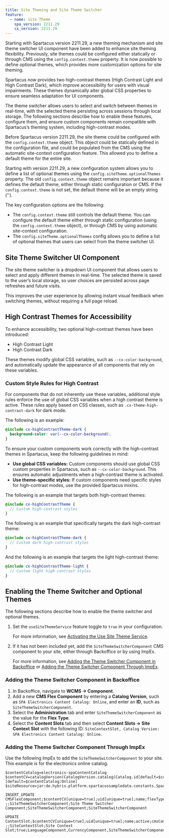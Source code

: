 ```yaml
---
title: Site Theming and Site Theme Switcher
feature:
  - name: site Theme
    spa_version: 2211.29
    cx_version: 2211.29
---
```


Starting with Spartacus version 2211.29, a new theming mechanism and site theme switcher UI component have been added to enhance site theming flexibility. Previously, site themes could be configured either statically or through CMS using the `config.context.theme` property. It is now possible to define optional themes, which provides more customization options for site theming.

Spartacus now provides two high-contrast themes (High Contrast Light and High Contrast Dark), which improve accessibility for users with visual impairments. These themes dynamically alter global CSS properties to ensure seamless adaptation for UI components.

The theme switcher allows users to select and switch between themes in real-time, with the selected theme persisting across sessions through local storage. The following sections describe how to enable these features, configure them, and ensure custom components remain compatible with Spartacus’s theming system, including high-contrast modes.

Before Spartacus version 2211.29, the site theme could be configured with the `config.context.theme` object. This object could be statically defined in the configuration file, and could be populated from the CMS using the automatic site-context configuration feature. This allowed you to define a default theme for the entire site.

Starting with version 2211.29, a new configuration system allows you to define a list of optional themes using the `config.siteTheme.optionalThemes` property. The old `config.context.theme` object remains important because it defines the default theme, either through static configuration or CMS. If the `config.context.theme` is not set, the default theme will be an empty string ('').

The key configuration options are the following:

- The `config.context.theme` still controls the default theme. You can configure the default theme either through static configuration (using the `config.context.theme` object), or through CMS by using automatic site-context configuration.
- The `config.siteTheme.optionalThemes` config allows you to define a list of optional themes that users can select from the theme switcher UI.

## Site Theme Switcher UI Component

The site theme switcher is a dropdown UI component that allows users to select and apply different themes in real-time. The selected theme is saved to the user’s local storage, so user choices are persisted across page refreshes and future visits.

This improves the user experience by allowing instant visual feedback when switching themes, without requiring a full page reload.

## High Contrast Themes for Accessibility

To enhance accessibility, two optional high-contrast themes have been introduced:

- High Contrast Light
- High Contrast Dark

These themes modify global CSS variables, such as `--cx-color-background`, and automatically update the appearance of all components that rely on these variables.

### Custom Style Rules for High Contrast

For components that do not inherently use these variables, additional style rules enforce the use of global CSS variables when a high contrast theme is active. These rules apply based on CSS classes, such as `.cx-theme-high-contrast-dark` for dark mode.

The following is an example:

```scss
@include cx-highContrastTheme-dark {
  background-color: var(--cx-color-background);
}
```

To ensure your custom components work correctly with the high-contrast themes in Spartacus, keep the following guidelines in mind:

- **Use global CSS variables:** Custom components should use global CSS custom properties in Spartacus, such as `--cx-color-background`. This ensures automatic adjustments when a high-contrast theme is activated.
- **Use theme-specific styles:** If custom components need specific styles for high-contrast modes, use the provided Spartacus mixins.

The following is an example that targets both high-contrast themes:

```scss
@include cx-highContrastTheme {
  // Custom high-contrast styles
}
```

The following is an example that specifically targets the dark high-contrast theme:

```scss
@include cx-highContrastTheme-dark {
  // Custom dark high-contrast styles
}
```

And the following is an example that targets the light high-contrast theme:

```scss
@include cx-highContrastTheme-light {
  // Custom light high-contrast styles
}
```

## Enabling the Theme Switcher and Optional Themes

The following sections describe how to enable the theme switcher and optional themes.

1. Set the `useSiteThemeService` feature toggle to `true` in your configuration.

   For more information, see [Activating the Use Site Theme Service](link-to-activating-page-in-help-portal).
1. If it has not been included yet, add the `SiteThemeSwitcherComponent` CMS component to your site, either through Backoffice or by using ImpEx.

   For more information, see [Adding the Theme Switcher Component in Backoffice](#adding-the-theme-switcher-component-in-backoffice) or [Adding the Theme Switcher Component Through ImpEx](#adding-the-theme-switcher-component-through-impex).

### Adding the Theme Switcher Component in Backoffice

1. In Backoffice, navigate to **WCMS → Component**.
1. Add a new **CMS Flex Component** by entering a **Catalog Version**, such as `SPA Electronics Content Catalog: Online`, and enter an **ID**, such as `SiteThemeSwitcherComponent`.
1. Select the **Administration** tab and enter `SiteThemeSwitcherComponent` as the value for the **Flex Type**.
1. Select the **Content Slots** tab and then select **Content Slots → Site Context Slot** with the following ID: `SiteContextSlot, Catalog Version: SPA Electronics Content Catalog: Online`.

### Adding the Theme Switcher Component Through ImpEx

Use the following ImpEx to add the `SiteThemeSwitcherComponent` to your site. This example is for the electronics online catalog.

```text
$contentCatalog=electronics-spaContentCatalog
$contentCV=catalogVersion(CatalogVersion.catalog(Catalog.id[default=$contentCatalog]),CatalogVersion.version[default=Online])[default=$contentCatalog:Online]
$siteResource=jar:de.hybris.platform.spartacussampledata.constants.SpartacussampledataConstants&/spartacussampledata/import/contentCatalogs/electronicsContentCatalog

INSERT_UPDATE CMSFlexComponent;$contentCV[unique=true];uid[unique=true];name;flexType;&componentRef
;;SiteThemeSwitcherComponent;Site Theme Switcher Component;SiteThemeSwitcherComponent;SiteThemeSwitcherComponent

UPDATE ContentSlot;$contentCV[unique=true];uid[unique=true];name;active;cmsComponents(uid,$contentCV)
;;SiteContextSlot;Site Context Slot;true;LanguageComponent,CurrencyComponent,SiteThemeSwitcherComponent
```
